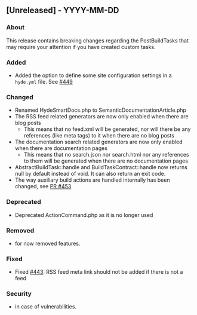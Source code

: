 ## [Unreleased] - YYYY-MM-DD

### About

This release contains breaking changes regarding the PostBuildTasks that may require your attention if you have created custom tasks.

### Added
- Added the option to define some site configuration settings in a `hyde.yml` file. See [#449](https://github.com/hydephp/develop/pull/449)

### Changed
- Renamed HydeSmartDocs.php to SemanticDocumentationArticle.php
- The RSS feed related generators are now only enabled when there are blog posts
  - This means that no feed.xml will be generated, nor will there be any references (like meta tags) to it when there are no blog posts
- The documentation search related generators are now only enabled when there are documentation pages
  - This means that no search.json nor search.html nor any references to them will be generated when there are no documentation pages
- AbstractBuildTask::handle and BuildTaskContract::handle now returns null by default instead of void. It can also return an exit code.
- The way auxiliary build actions are handled internally has been changed, see [PR #453](https://github.com/hydephp/develop/pull/453)

### Deprecated
- Deprecated ActionCommand.php as it is no longer used

### Removed
- for now removed features.

### Fixed
- Fixed [#443](https://github.com/hydephp/develop/issues/443): RSS feed meta link should not be added if there is not a feed 


### Security
- in case of vulnerabilities.
